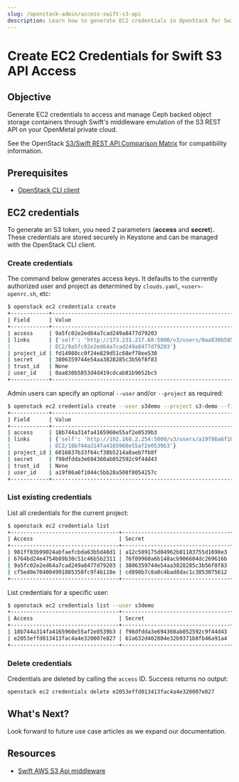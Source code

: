 ```yaml
---
slug: /openstack-admin/access-swift-s3-api
description: Learn how to generate EC2 credentials in OpenStack for Swift S3 API access.
---
```

# Create EC2 Credentials for Swift S3 API Access

## Objective

Generate EC2 credentials to access and manage Ceph backed object storage
containers through Swift's middleware emulation of the S3 REST API on your
OpenMetal private cloud.

See the OpenStack [S3/Swift REST API Comparison Matrix](https://docs.openstack.org/swift/latest/s3_compat.html)
for compatibility information.

## Prerequisites

- [OpenStack CLI client](../operators-manual/day-1/command-line/openstackclient.md)

## EC2 credentials

To generate an S3 token, you need 2 parameters (**access** and **secret**).
These credentials are stored securely in Keystone and can be managed with the
OpenStack CLI client.

### Create credentials

The command below generates access keys. It defaults to the currently authorized
user and project as determined by `clouds.yaml`, `<user>-openrc.sh`, etc:

```bash
$ openstack ec2 credentials create
+------------+---------------------------------------------------------------------------------------------------------+
| Field      | Value                                                                                                   |
+------------+---------------------------------------------------------------------------------------------------------+
| access     | 9a5fc02e2ed64a7cad249a8477d79203                                                                        |
| links      | {'self': 'http://173.231.217.68:5000/v3/users/0aa830b5853d4d419cdcab81b9652bc5/credentials/OS-          |
|            | EC2/9a5fc02e2ed64a7cad249a8477d79203'}                                                                  |
| project_id | fd14980cc0f24e829d51c68ef78ee530                                                                        |
| secret     | 3806359744e54aa3828285c3b56f8f83                                                                        |
| trust_id   | None                                                                                                    |
| user_id    | 0aa830b5853d4d419cdcab81b9652bc5                                                                        |
+------------+---------------------------------------------------------------------------------------------------------+
```

Admin users can specify an optional `--user` and/or `--project` as required:

```bash
$ openstack ec2 credentials create --user s3demo --project s3-demo --fit-width 
+------------+-------------------------------------------------------------------------------------------------------+
| Field      | Value                                                                                                 |
+------------+-------------------------------------------------------------------------------------------------------+
| access     | 18b744a314fa4165960e55af2e0539b3                                                                      |
| links      | {'self': 'http://192.168.2.254:5000/v3/users/a19f86a6f1044c5bb28a508f8054257c/credentials/OS-         |
|            | EC2/18b744a314fa4165960e55af2e0539b3'}                                                                |
| project_id | 6016837b33f64cf38b5214a8aeb7fb8f                                                                      |
| secret     | f98dfdda3e694360ab052592c9f44d43                                                                      |
| trust_id   | None                                                                                                  |
| user_id    | a19f86a6f1044c5bb28a508f8054257c                                                                      |
+------------+-------------------------------------------------------------------------------------------------------+
```

### List existing credentials

List all credentials for the current project:

```bash
$ openstack ec2 credentials list 
+----------------------------------+----------------------------------+----------------------------------+----------------------------------+
| Access                           | Secret                           | Project ID                       | User ID                          |
+----------------------------------+----------------------------------+----------------------------------+----------------------------------+
| 981ff83b99024abfaefcbda63b5d48d1 | a12c509175d04962b81183755d1698e3 | fd14980cc0f24e829d51c68ef78ee530 | 0aa830b5853d4d419cdcab81b9652bc5 |
| 6764bd24e4754b89b30c51c46b5b2311 | 76f09960a6b148acb906604dc269616b | fd14980cc0f24e829d51c68ef78ee530 | 0aa830b5853d4d419cdcab81b9652bc5 |
| 9a5fc02e2ed64a7cad249a8477d79203 | 3806359744e54aa3828285c3b56f8f83 | fd14980cc0f24e829d51c68ef78ee530 | 0aa830b5853d4d419cdcab81b9652bc5 |
| cf5ed0e704004991885358fc9f4b118e | cd898b7c8a0c4bad8dac1c3853075612 | fd14980cc0f24e829d51c68ef78ee530 | 0aa830b5853d4d419cdcab81b9652bc5 |
+----------------------------------+----------------------------------+----------------------------------+----------------------------------+
```

List credentials for a specific user:

```bash
$ openstack ec2 credentials list --user s3demo
+----------------------------------+----------------------------------+----------------------------------+----------------------------------+
| Access                           | Secret                           | Project ID                       | User ID                          |
+----------------------------------+----------------------------------+----------------------------------+----------------------------------+
| 18b744a314fa4165960e55af2e0539b3 | f98dfdda3e694360ab052592c9f44d43 | 6016837b33f64cf38b5214a8aeb7fb8f | a19f86a6f1044c5bb28a508f8054257c |
| e2053effd013413fac4a4e320007e827 | 61a632d402884e32b9371b8fb46a91a4 | 6016837b33f64cf38b5214a8aeb7fb8f | a19f86a6f1044c5bb28a508f8054257c |
+----------------------------------+----------------------------------+----------------------------------+----------------------------------+
```

### Delete credentials

Credentials are deleted by calling the `access` ID. Success returns no output:

```bash
openstack ec2 credentials delete e2053effd013413fac4a4e320007e827
```

## What's Next?

Look forward to future use case articles as we expand our documentation.

## Resources

- [Swift AWS S3 Api middleware](https://docs.openstack.org/swift/latest/middleware.html#module-swift.common.middleware.s3api.s3api)
